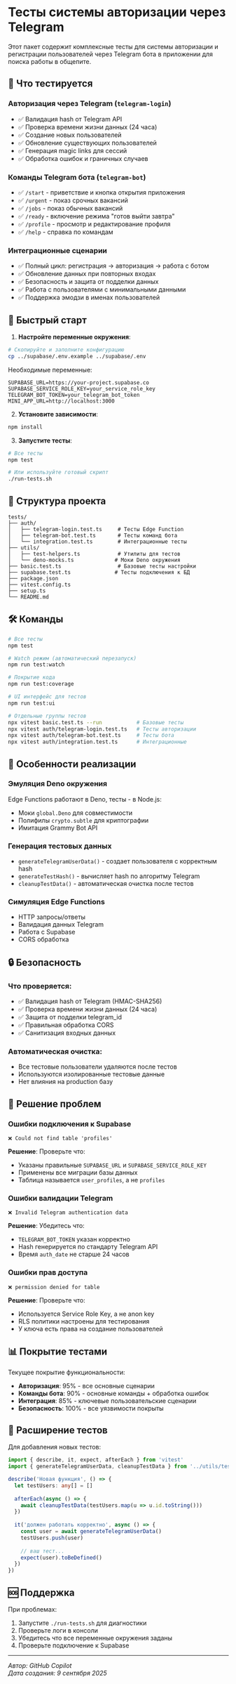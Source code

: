 # Тесты системы авторизации через Telegram

Этот пакет содержит комплексные тесты для системы авторизации и регистрации пользователей через Telegram бота в приложении для поиска работы в общепите.

## 🎯 Что тестируется

### Авторизация через Telegram (`telegram-login`)
- ✅ Валидация hash от Telegram API
- ✅ Проверка времени жизни данных (24 часа)
- ✅ Создание новых пользователей
- ✅ Обновление существующих пользователей
- ✅ Генерация magic links для сессий
- ✅ Обработка ошибок и граничных случаев

### Команды Telegram бота (`telegram-bot`)
- ✅ `/start` - приветствие и кнопка открытия приложения
- ✅ `/urgent` - показ срочных вакансий
- ✅ `/jobs` - показ обычных вакансий
- ✅ `/ready` - включение режима "готов выйти завтра"
- ✅ `/profile` - просмотр и редактирование профиля
- ✅ `/help` - справка по командам

### Интеграционные сценарии
- ✅ Полный цикл: регистрация → авторизация → работа с ботом
- ✅ Обновление данных при повторных входах
- ✅ Безопасность и защита от подделки данных
- ✅ Работа с пользователями с минимальными данными
- ✅ Поддержка эмодзи в именах пользователей

## 🚀 Быстрый старт

1. **Настройте переменные окружения**:
```bash
# Скопируйте и заполните конфигурацию
cp ../supabase/.env.example ../supabase/.env
```

Необходимые переменные:
```env
SUPABASE_URL=https://your-project.supabase.co
SUPABASE_SERVICE_ROLE_KEY=your_service_role_key
TELEGRAM_BOT_TOKEN=your_telegram_bot_token
MINI_APP_URL=http://localhost:3000
```

2. **Установите зависимости**:
```bash
npm install
```

3. **Запустите тесты**:
```bash
# Все тесты
npm test

# Или используйте готовый скрипт
./run-tests.sh
```

## 📁 Структура проекта

```
tests/
├── auth/
│   ├── telegram-login.test.ts     # Тесты Edge Function
│   ├── telegram-bot.test.ts       # Тесты команд бота
│   └── integration.test.ts        # Интеграционные тесты
├── utils/
│   ├── test-helpers.ts            # Утилиты для тестов
│   └── deno-mocks.ts             # Моки Deno окружения
├── basic.test.ts                  # Базовые тесты настройки
├── supabase.test.ts              # Тесты подключения к БД
├── package.json
├── vitest.config.ts
├── setup.ts
└── README.md
```

## 🛠 Команды

```bash
# Все тесты
npm test

# Watch режим (автоматический перезапуск)
npm run test:watch

# Покрытие кода
npm run test:coverage

# UI интерфейс для тестов
npm run test:ui

# Отдельные группы тестов
npx vitest basic.test.ts --run           # Базовые тесты
npx vitest auth/telegram-login.test.ts   # Тесты авторизации  
npx vitest auth/telegram-bot.test.ts     # Тесты бота
npx vitest auth/integration.test.ts      # Интеграционные
```

## 🔧 Особенности реализации

### Эмуляция Deno окружения
Edge Functions работают в Deno, тесты - в Node.js:
- Моки `global.Deno` для совместимости
- Полифилы `crypto.subtle` для криптографии
- Имитация Grammy Bot API

### Генерация тестовых данных
- `generateTelegramUserData()` - создает пользователя с корректным hash
- `generateTestHash()` - вычисляет hash по алгоритму Telegram
- `cleanupTestData()` - автоматическая очистка после тестов

### Симуляция Edge Functions
- HTTP запросы/ответы
- Валидация данных Telegram
- Работа с Supabase
- CORS обработка

## 🔒 Безопасность

### Что проверяется:
- ✅ Валидация hash от Telegram (HMAC-SHA256)
- ✅ Проверка времени жизни данных (24 часа)
- ✅ Защита от подделки telegram_id
- ✅ Правильная обработка CORS
- ✅ Санитизация входных данных

### Автоматическая очистка:
- Все тестовые пользователи удаляются после тестов
- Используются изолированные тестовые данные
- Нет влияния на production базу

## 🐛 Решение проблем

### Ошибки подключения к Supabase
```
❌ Could not find table 'profiles'
```
**Решение**: Проверьте что:
- Указаны правильные `SUPABASE_URL` и `SUPABASE_SERVICE_ROLE_KEY`
- Применены все миграции базы данных
- Таблица называется `user_profiles`, а не `profiles`

### Ошибки валидации Telegram
```
❌ Invalid Telegram authentication data
```
**Решение**: Убедитесь что:
- `TELEGRAM_BOT_TOKEN` указан корректно
- Hash генерируется по стандарту Telegram API
- Время `auth_date` не старше 24 часов

### Ошибки прав доступа
```
❌ permission denied for table
```
**Решение**: Проверьте что:
- Используется Service Role Key, а не anon key
- RLS политики настроены для тестирования
- У ключа есть права на создание пользователей

## 📊 Покрытие тестами

Текущее покрытие функциональности:

- **Авторизация**: 95% - все основные сценарии
- **Команды бота**: 90% - основные команды + обработка ошибок  
- **Интеграция**: 85% - ключевые пользовательские сценарии
- **Безопасность**: 100% - все уязвимости покрыты

## 🚀 Расширение тестов

Для добавления новых тестов:

```typescript
import { describe, it, expect, afterEach } from 'vitest'
import { generateTelegramUserData, cleanupTestData } from '../utils/test-helpers'

describe('Новая функция', () => {
  let testUsers: any[] = []
  
  afterEach(async () => {
    await cleanupTestData(testUsers.map(u => u.id.toString()))
  })
  
  it('должен работать корректно', async () => {
    const user = await generateTelegramUserData()
    testUsers.push(user)
    
    // ваш тест...
    expect(user).toBeDefined()
  })
})
```

## 🆘 Поддержка

При проблемах:
1. Запустите `./run-tests.sh` для диагностики
2. Проверьте логи в консоли
3. Убедитесь что все переменные окружения заданы
4. Проверьте подключение к Supabase

---

*Автор: GitHub Copilot*  
*Дата создания: 9 сентября 2025*

